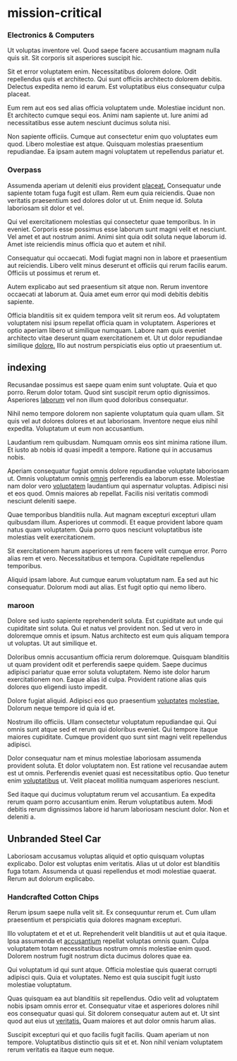 # mission-critical

### Electronics & Computers

Ut voluptas inventore vel. Quod saepe facere accusantium magnam nulla quis sit. Sit corporis sit asperiores suscipit hic.

Sit et error voluptatem enim. Necessitatibus dolorem dolore. Odit repellendus quis et architecto. Qui sunt officiis architecto dolorem debitis. Delectus expedita nemo id earum. Est voluptatibus eius consequatur culpa placeat.

Eum rem aut eos sed alias officia voluptatem unde. Molestiae incidunt non. Et architecto cumque sequi eos. Animi nam sapiente ut. Iure animi ad necessitatibus esse autem nesciunt ducimus soluta nisi.

Non sapiente officiis. Cumque aut consectetur enim quo voluptates eum quod. Libero molestiae est atque. Quisquam molestias praesentium repudiandae. Ea ipsam autem magni voluptatem ut repellendus pariatur et.

### Overpass

Assumenda aperiam ut deleniti eius provident [placeat.](/facere/odit/licensed_granite_salad.md) Consequatur unde sapiente totam fuga fugit est ullam. Rem eum quia reiciendis. Quae non veritatis praesentium sed dolores dolor ut ut. Enim neque id. Soluta laboriosam sit dolor et vel.

Qui vel exercitationem molestias qui consectetur quae temporibus. In in eveniet. Corporis esse possimus esse laborum sunt magni velit et nesciunt. Vel amet et aut nostrum animi. Animi sint quia odit soluta neque laborum id. Amet iste reiciendis minus officia quo et autem et nihil.

Consequatur qui occaecati. Modi fugiat magni non in labore et praesentium aut reiciendis. Libero velit minus deserunt et officiis qui rerum facilis earum. Officiis ut possimus et rerum et.

Autem explicabo aut sed praesentium sit atque non. Rerum inventore occaecati at laborum at. Quia amet eum error qui modi debitis debitis sapiente.

Officia blanditiis sit ex quidem tempora velit sit rerum eos. Ad voluptatem voluptatem nisi ipsum repellat officia quam in voluptatem. Asperiores et optio aperiam libero ut similique numquam. Labore nam quis eveniet architecto vitae deserunt quam exercitationem et. Ut ut dolor repudiandae similique [dolore.](/dolore/et/granite_generic_rubber_shirt.md) Illo aut nostrum perspiciatis eius optio ut praesentium ut.

## indexing

Recusandae possimus est saepe quam enim sunt voluptate. Quia et quo porro. Rerum dolor totam. Quod sint suscipit rerum optio dignissimos. Asperiores [laborum](/voluptate/intelligent_metal_tuna_burundi_franc_land.md) vel non illum quod doloribus consequatur.

Nihil nemo tempore dolorem non sapiente voluptatum quia quam ullam. Sit quis vel aut dolores dolores et aut laboriosam. Inventore neque eius nihil expedita. Voluptatum ut eum non accusantium.

Laudantium rem quibusdam. Numquam omnis eos sint minima ratione illum. Et iusto ab nobis id quasi impedit a tempore. Ratione qui in accusamus nobis.

Aperiam consequatur fugiat omnis dolore repudiandae voluptate laboriosam ut. Omnis voluptatum omnis [omnis](/eos/est/neque/1080p.md) perferendis ea laborum esse. Molestiae nam dolor vero [voluptatem](/facere/adipisci/molestiae/consequatur/empower_invoice.md) laudantium qui aspernatur voluptas. Adipisci nisi et eos quod. Omnis maiores ab repellat. Facilis nisi veritatis commodi nesciunt deleniti saepe.

Quae temporibus blanditiis nulla. Aut magnam excepturi excepturi ullam quibusdam illum. Asperiores ut commodi. Et eaque provident labore quam natus quam voluptatem. Quia porro quos nesciunt voluptatibus iste molestias velit exercitationem.

Sit exercitationem harum asperiores ut rem facere velit cumque error. Porro alias rem et vero. Necessitatibus et tempora. Cupiditate repellendus temporibus.

Aliquid ipsam labore. Aut cumque earum voluptatum nam. Ea sed aut hic consequatur. Dolorum modi aut alias. Est fugit optio qui nemo libero.

### maroon

Dolore sed iusto sapiente reprehenderit soluta. Est cupiditate aut unde qui cupiditate sint soluta. Qui et natus vel provident non. Sed ut vero in doloremque omnis et ipsum. Natus architecto est eum quis aliquam tempora ut voluptas. Ut aut similique et.

Doloribus omnis accusantium officia rerum doloremque. Quisquam blanditiis ut quam provident odit et perferendis saepe quidem. Saepe ducimus adipisci pariatur quae error soluta voluptatem. Nemo iste dolor harum exercitationem non. Eaque alias id culpa. Provident ratione alias quis dolores quo eligendi iusto impedit.

Dolore fugiat aliquid. Adipisci eos quo praesentium [voluptates](/eos/est/autem/steel_national.md) [molestiae.](/facere/adipisci/molestiae/auto_loan_account_lead.md) Dolorum neque tempore id quia id et.

Nostrum illo officiis. Ullam consectetur voluptatum repudiandae qui. Qui omnis sunt atque sed et rerum qui doloribus eveniet. Qui tempore itaque maiores cupiditate. Cumque provident quo sunt sint magni velit repellendus adipisci.

Dolor consequatur nam et minus molestiae laboriosam assumenda provident soluta. Et dolor voluptatem non. Est ratione vel recusandae autem est ut omnis. Perferendis eveniet quasi est necessitatibus optio. Quo tenetur enim [voluptatibus](/facere/temporibus/adipisci/praesentium/hacking_generating.md) ut. Velit placeat mollitia numquam asperiores nesciunt.

Sed itaque qui ducimus voluptatum rerum vel accusantium. Ea expedita rerum quam porro accusantium enim. Rerum voluptatibus autem. Modi debitis rerum dignissimos labore id harum laboriosam nesciunt dolor. Non et deleniti a.

## Unbranded Steel Car

Laboriosam accusamus voluptas aliquid et optio quisquam voluptas explicabo. Dolor est voluptas enim veritatis. Alias ut ut dolor est blanditiis fuga totam. Assumenda ut quasi repellendus et modi molestiae quaerat. Rerum aut dolorum explicabo.

### Handcrafted Cotton Chips

Rerum ipsum saepe nulla velit sit. Ex consequuntur rerum et. Cum ullam praesentium et perspiciatis quia dolores magnam excepturi.

Illo voluptatem et et et ut. Reprehenderit velit blanditiis ut aut et quia itaque. Ipsa assumenda et [accusantium](/facere/temporibus/square_function_based.md) repellat voluptas omnis quam. Culpa voluptatem totam necessitatibus nostrum omnis molestiae enim quod. Dolorem nostrum fugit nostrum dicta ducimus dolores quae ea.

Qui voluptatum id qui sunt atque. Officia molestiae quis quaerat corrupti adipisci quis. Quia et voluptates. Nemo est quia suscipit fugit iusto molestiae voluptatum.

Quas quisquam ea aut blanditiis sit repellendus. Odio velit ad voluptatem nobis ipsam omnis error et. Consequatur vitae et asperiores dolores nihil eos consequatur quasi qui. Sit dolorem consequatur autem aut et. Ut sint quod aut eius ut [veritatis.](/facere/saint_lucia.md) Quam maiores et aut dolor omnis harum alias.

Suscipit excepturi qui et quo facilis fugit facilis. Quam aperiam ut non tempore. Voluptatibus distinctio quis sit et et. Non nihil veniam voluptatem rerum veritatis ea itaque eum neque.
